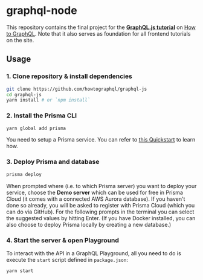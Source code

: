 # graphql-node

This repository contains the final project for the
[**GraphQL.js tutorial**](https://www.howtographql.com/graphql-js/0-introduction/)
on [How to GraphQL](https://www.howtographql.com/). Note that it also serves as
foundation for all frontend tutorials on the site.

## Usage

### 1. Clone repository & install dependencies

```sh
git clone https://github.com/howtographql/graphql-js
cd graphql-js
yarn install # or `npm install`
```

### 2. Install the Prisma CLI

```sh
yarn global add prisma
```

You need to setup a Prisma service. You can refer to
[this Quickstart](https://www.prisma.io/docs/quickstart/) to learn how.

### 3. Deploy Prisma and database

```sh
prisma deploy
```

When prompted where (i.e. to which Prisma server) you want to deploy your
service, choose the **Demo server** which can be used for free in Prisma Cloud
(it comes with a connected AWS Aurora database). If you haven't done so already,
you will be asked to register with Prisma Cloud (which you can do via GitHub).
For the following prompts in the terminal you can select the suggested values by
hitting Enter. (If you have Docker installed, you can also choose to deploy
Prisma locally by creating a new database.)

### 4. Start the server & open Playground

To interact with the API in a GraphQL Playground, all you need to do is execute
the `start` script defined in `package.json`:

```sh
yarn start
```
